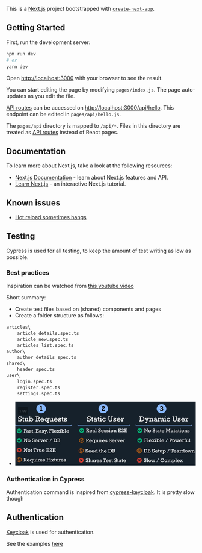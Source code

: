 This is a [Next.js](https://nextjs.org/) project bootstrapped with [`create-next-app`](https://github.com/vercel/next.js/tree/canary/packages/create-next-app).

## Getting Started

First, run the development server:

```bash
npm run dev
# or
yarn dev
```

Open [http://localhost:3000](http://localhost:3000) with your browser to see the result.

You can start editing the page by modifying `pages/index.js`. The page auto-updates as you edit the file.

[API routes](https://nextjs.org/docs/api-routes/introduction) can be accessed on [http://localhost:3000/api/hello](http://localhost:3000/api/hello). This endpoint can be edited in `pages/api/hello.js`.

The `pages/api` directory is mapped to `/api/*`. Files in this directory are treated as [API routes](https://nextjs.org/docs/api-routes/introduction) instead of React pages.

## Documentation

To learn more about Next.js, take a look at the following resources:

- [Next.js Documentation](https://nextjs.org/docs) - learn about Next.js features and API.
- [Learn Next.js](https://nextjs.org/learn) - an interactive Next.js tutorial.

## Known issues

- [Hot reload sometimes hangs](https://github.com/vercel/next.js/issues/10061)

## Testing

Cypress is used for all testing, to keep the amount of test writing as low as possible.

### Best practices

Inspiration can be watched from [this youtube video](https://www.youtube.com/watch?v=5XQOK0v_YRE)

Short summary:

- Create test files based on (shared) components and pages
- Create a folder structure as follows:

```cli
articles\
    article_details.spec.ts
    article_new.spec.ts
    articles_list.spec.ts
author\
    author_details_spec.ts
shared\
    header_spec.ts
user\
    login.spec.ts
    register.spec.ts
    settings.spec.ts
```

- ![](cypress/readme/user-handling-cypress.png)

### Authentication in Cypress

Authentication command is inspired from [cypress-keycloak](https://github.com/babangsund/cypress-keycloak). It is pretty slow though

## Authentication

[Keycloak](https://github.com/react-keycloak/react-keycloak#readme) is used for authentication.

See the examples [here](https://github.com/react-keycloak/react-keycloak-examples/blob/master/examples/nextjs-app/pages/_app.tsx)
